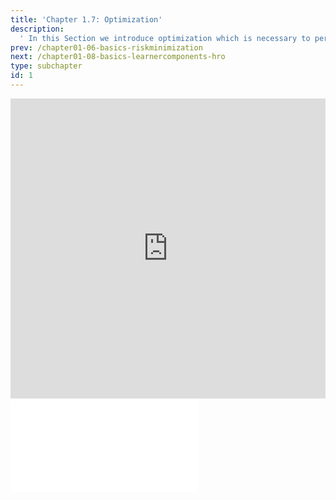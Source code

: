 ```yaml
---
title: 'Chapter 1.7: Optimization'
description:
  ' In this Section we introduce optimization which is necessary to perform the former introduced concept of risk minimization computationally efficient.'
prev: /chapter01-06-basics-riskminimization
next: /chapter01-08-basics-learnercomponents-hro
type: subchapter
id: 1
---
```



<exercise id="1" title="Video Lecture">
<iframe width="100%" height="480" src="https://www.youtube.com/embed/CCzx4UDkzpA" frameborder="0" allow="accelerometer; autoplay; encrypted-media; gyroscope; picture-in-picture" allowfullscreen></iframe>
</exercise>


<exercise id="2" title="Slides">
<object data="pdfs/1/slides-basics-optimization.pdf
" type="application/pdf" style="width:100%;height:480px">
    <embed src="pdfs/1/slides-basics-optimization.pdf
" type="application/pdf" />
</object>
</exercise>

